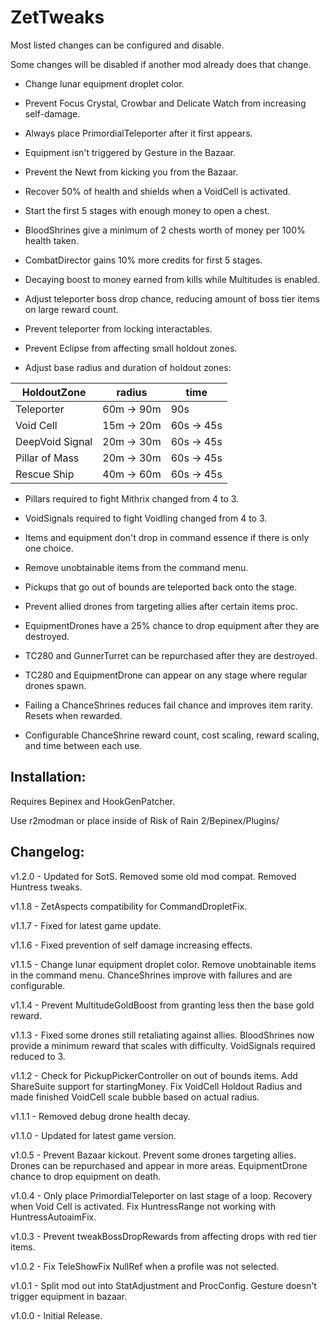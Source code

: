 # ZetTweaks

Most listed changes can be configured and disable.

Some changes will be disabled if another mod already does that change.

- Change lunar equipment droplet color.

- Prevent Focus Crystal, Crowbar and Delicate Watch from increasing self-damage.

- Always place PrimordialTeleporter after it first appears.

- Equipment isn't triggered by Gesture in the Bazaar.

- Prevent the Newt from kicking you from the Bazaar.

- Recover 50% of health and shields when a VoidCell is activated.

- Start the first 5 stages with enough money to open a chest.

- BloodShrines give a minimum of 2 chests worth of money per 100% health taken.

- CombatDirector gains 10% more credits for first 5 stages.

- Decaying boost to money earned from kills while Multitudes is enabled.

- Adjust teleporter boss drop chance, reducing amount of boss tier items on large reward count.

- Prevent teleporter from locking interactables.

- Prevent Eclipse from affecting small holdout zones.

- Adjust base radius and duration of holdout zones:

| HoldoutZone | radius | time |
|--|--|--|
| Teleporter  | 60m -> 90m | 90s |
| Void Cell| 15m -> 20m | 60s -> 45s |
| DeepVoid Signal| 20m -> 30m | 60s -> 45s |
| Pillar of Mass| 20m -> 30m | 60s -> 45s |
| Rescue Ship | 40m -> 60m | 60s -> 45s |

- Pillars required to fight Mithrix changed from 4 to 3.

- VoidSignals required to fight Voidling changed from 4 to 3.

- Items and equipment don't drop in command essence if there is only one choice.

- Remove unobtainable items from the command menu.

- Pickups that go out of bounds are teleported back onto the stage.

- Prevent allied drones from targeting allies after certain items proc.

- EquipmentDrones have a 25% chance to drop equipment after they are destroyed.

- TC280 and GunnerTurret can be repurchased after they are destroyed.

- TC280 and EquipmentDrone can appear on any stage where regular drones spawn.

- Failing a ChanceShrines reduces fail chance and improves item rarity. Resets when rewarded.

- Configurable ChanceShrine reward count, cost scaling, reward scaling, and time between each use.

## Installation:

Requires Bepinex and HookGenPatcher.

Use r2modman or place inside of Risk of Rain 2/Bepinex/Plugins/

## Changelog:

v1.2.0 - Updated for SotS. Removed some old mod compat. Removed Huntress tweaks.

v1.1.8 - ZetAspects compatibility for CommandDropletFix.

v1.1.7 - Fixed for latest game update.

v1.1.6 - Fixed prevention of self damage increasing effects.

v1.1.5 - Change lunar equipment droplet color. Remove unobtainable items in the command menu. ChanceShrines improve with failures and are configurable.

v1.1.4 - Prevent MultitudeGoldBoost from granting less then the base gold reward.

v1.1.3 - Fixed some drones still retaliating against allies. BloodShrines now provide a minimum reward that scales with difficulty. VoidSignals required reduced to 3.

v1.1.2 - Check for PickupPickerController on out of bounds items. Add ShareSuite support for startingMoney. Fix VoidCell Holdout Radius and made finished VoidCell scale bubble based on actual radius.

v1.1.1 - Removed debug drone health decay.

v1.1.0 - Updated for latest game version.

v1.0.5 - Prevent Bazaar kickout. Prevent some drones targeting allies. Drones can be repurchased and appear in more areas. EquipmentDrone chance to drop equipment on death.

v1.0.4 - Only place PrimordialTeleporter on last stage of a loop. Recovery when Void Cell is activated. Fix HuntressRange not working with HuntressAutoaimFix.

v1.0.3 - Prevent tweakBossDropRewards from affecting drops with red tier items.

v1.0.2 - Fix TeleShowFix NullRef when a profile was not selected.

v1.0.1 - Split mod out into StatAdjustment and ProcConfig. Gesture doesn't trigger equipment in bazaar.

v1.0.0 - Initial Release.
